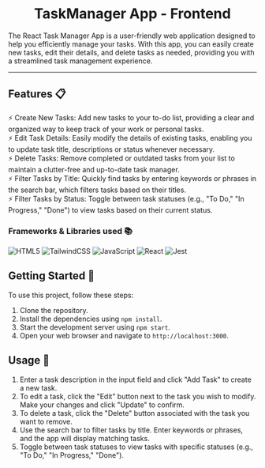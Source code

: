 <div align="center">

<h1><strong>Task</strong>Manager App - Frontend</h1>

</div>


The React Task Manager App is a user-friendly web application designed to help you efficiently manage your tasks. With this app, you can easily create new tasks, edit their details, and delete tasks as needed, providing you with a streamlined task management experience.



---

## Features 📋

⚡️ Create New Tasks: Add new tasks to your to-do list, providing a clear and organized way to keep track of your work or personal tasks.\
⚡️ Edit Task Details: Easily modify the details of existing tasks, enabling you to update task title, descriptions or status whenever necessary.\
⚡️ Delete Tasks: Remove completed or outdated tasks from your list to maintain a clutter-free and up-to-date task manager.\
⚡️ Filter Tasks by Title: Quickly find tasks by entering keywords or phrases in the search bar, which filters tasks based on their titles.\
⚡️ Filter Tasks by Status: Toggle between task statuses (e.g., "To Do," "In Progress," "Done") to view tasks based on their current status.

### Frameworks & Libraries used 📚
![HTML5](https://img.shields.io/badge/html5-%23E34F26.svg?style=for-the-badge&logo=html5&logoColor=white)
![TailwindCSS](https://camo.githubusercontent.com/e9b080a6541e5355827ea91b6a0302cbbc54af4705b0c6b0f1561a0957ced2fb/68747470733a2f2f696d672e736869656c64732e696f2f62616467652f5461696c77696e645f4353532d3338423241433f7374796c653d666f722d7468652d6261646765266c6f676f3d7461696c77696e642d637373266c6f676f436f6c6f723d7768697465)
![JavaScript](https://img.shields.io/badge/javascript-%23323330.svg?style=for-the-badge&logo=javascript&logoColor=%23F7DF1E)
![React](https://img.shields.io/badge/react-%2320232a.svg?style=for-the-badge&logo=react&logoColor=%2361DAFB)
![Jest](https://img.shields.io/badge/-jest-%23C21325?style=for-the-badge&logo=jest&logoColor=white)



## Getting Started 🚀

To use this project, follow these steps:

1. Clone the repository.
2. Install the dependencies using `npm install`.
3. Start the development server using `npm start`.
4. Open your web browser and navigate to `http://localhost:3000`.

## Usage 🍕
1. Enter a task description in the input field and click "Add Task" to create a new task.
2. To edit a task, click the "Edit" button next to the task you wish to modify. Make your changes and click "Update" to confirm.
3. To delete a task, click the "Delete" button associated with the task you want to remove.
4. Use the search bar to filter tasks by title. Enter keywords or phrases, and the app will display matching tasks.
5. Toggle between task statuses to view tasks with specific statuses (e.g., "To Do," "In Progress," "Done").
